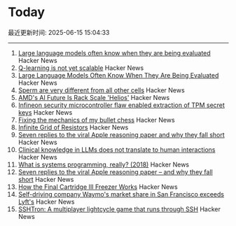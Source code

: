 # Today

最近更新时间: 2025-06-15 15:04:33

--- 
1. [Large language models often know when they are being evaluated](https://arxiv.org/abs/2505.23836) Hacker News
2. [Q-learning is not yet scalable](https://seohong.me/blog/q-learning-is-not-yet-scalable/) Hacker News
3. [Large Language Models Often Know When They Are Being Evaluated](https://arxiv.org/abs/2505.23836) Hacker News
4. [Sperm are very different from all other cells](https://www.bbc.com/future/article/20250613-untangling-the-mysteries-of-what-we-dont-know-about-sperm) Hacker News
5. [AMD's AI Future Is Rack Scale 'Helios'](https://morethanmoore.substack.com/p/amds-ai-future-is-rack-scale-helios) Hacker News
6. [Infineon security microcontroller flaw enabled extraction of TPM secret keys](https://it4sec.substack.com/p/a-flaw-in-infineons-security-microcontrollers) Hacker News
7. [Fixing the mechanics of my bullet chess](https://jacobbrazeal.wordpress.com/2025/06/14/fixing-the-mechanics-of-my-bullet-chess/) Hacker News
8. [Infinite Grid of Resistors](https://www.mathpages.com/home/kmath668/kmath668.htm) Hacker News
9. [Seven replies to the viral Apple reasoning paper and why they fall short](https://garymarcus.substack.com/p/seven-replies-to-the-viral-apple) Hacker News
10. [Clinical knowledge in LLMs does not translate to human interactions](https://arxiv.org/pdf/2504.18919) Hacker News
11. [What is systems programming, really? (2018)](https://willcrichton.net/notes/systems-programming/) Hacker News
12. [Seven replies to the viral Apple reasoning paper – and why they fall short](https://garymarcus.substack.com/p/seven-replies-to-the-viral-apple) Hacker News
13. [How the Final Cartridge III Freezer Works](https://www.pagetable.com/?p=1810) Hacker News
14. [Self-driving company Waymo's market share in San Francisco exceeds Lyft's](https://underscoresf.com/in-san-francisco-waymo-has-now-bested-lyft-uber-is-next/) Hacker News
15. [SSHTron: A multiplayer lightcycle game that runs through SSH](https://github.com/zachlatta/sshtron) Hacker News
